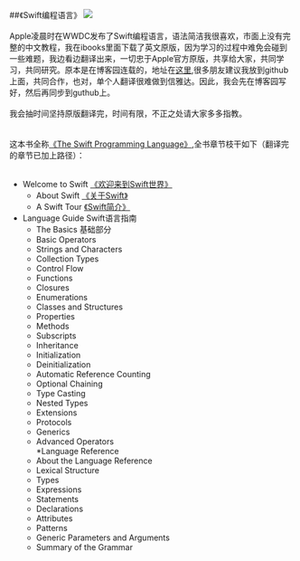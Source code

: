 ##《Swift编程语言》
![](http://images.apple.com/osx/preview/developer/images/developer_tools_swift_2x.png)<br>
<br>
Apple凌晨时在WWDC发布了Swift编程语言，语法简洁我很喜欢，市面上没有完整的中文教程，我在ibooks里面下载了英文原版，因为学习的过程中难免会碰到一些难题，我边看边翻译出来，一切忠于Apple官方原版，共享给大家，共同学习，共同研究。原本是在博客园连载的，地址在[这里](http://www.cnblogs.com/joejs/),很多朋友建议我放到github上面，共同合作，也对，单个人翻译很难做到信雅达。因此，我会先在博客园写好，然后再同步到guthub上。<br>
<br>
我会抽时间坚持原版翻译完，时间有限，不正之处请大家多多指教。<br>
<br>
<br>
这本书全称[《The Swift Programming Language》](https://developer.apple.com/library/prerelease/ios/documentation/Swift/Conceptual/Swift_Programming_Language/),全书章节枝干如下（翻译完的章节已加上路径）：<br>
<br>
* Welcome to Swift [《欢迎来到Swift世界》]()<br>
  * About Swift [《关于Swift》]()<br>
  * A Swift Tour [《Swift简介》]()<br>
* Language Guide Swift语言指南<br>
  * The Basics 基础部分<br>
  * Basic Operators<br>
  * Strings and Characters<br>
  * Collection Types<br>
  * Control Flow<br>
  * Functions<br>
  * Closures<br>
  * Enumerations<br>
  * Classes and Structures<br>
  * Properties<br>
  * Methods<br>
  * Subscripts<br>
  * Inheritance<br>
  * Initialization<br>
  * Deinitialization<br>
  * Automatic Reference Counting<br>
  * Optional Chaining<br>
  * Type Casting<br>
  * Nested Types<br>
  * Extensions<br>
  * Protocols<br>
  * Generics<br>
  * Advanced Operators<br>
*Language Reference<br>
  * About the Language Reference<br>
  * Lexical Structure<br>
  * Types<br>
  * Expressions<br>
  * Statements<br>
  * Declarations<br>
  * Attributes<br>
  * Patterns<br>
  * Generic Parameters and Arguments<br>
  * Summary of the Grammar<br>





